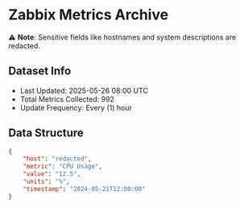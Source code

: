 # Zabbix Metrics Archive

⚠️ **Note**: Sensitive fields like hostnames and system descriptions are redacted.

## Dataset Info
- Last Updated: 2025-05-26 08:00 UTC
- Total Metrics Collected: 992
- Update Frequency: Every (1) hour

## Data Structure
```json
{
    "host": "redacted",
    "metric": "CPU Usage",
    "value": "12.5",
    "units": "%",
    "timestamp": "2024-05-21T12:00:00"
}
```
